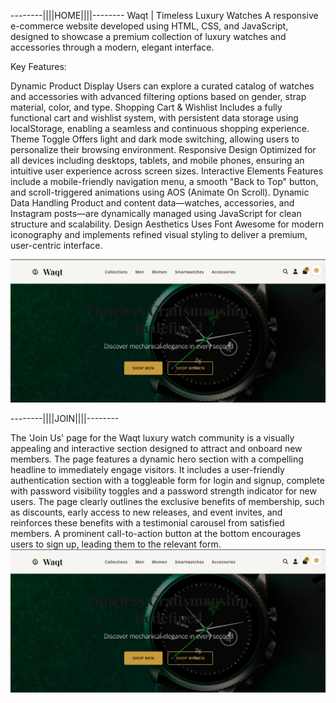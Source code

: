 --------||||HOME||||--------
Waqt | Timeless Luxury Watches
A responsive e-commerce website developed using HTML, CSS, and JavaScript, designed to showcase a premium collection of luxury watches and accessories through a modern, elegant interface.

Key Features:

Dynamic Product Display
Users can explore a curated catalog of watches and accessories with advanced filtering options based on gender, strap material, color, and type.
Shopping Cart & Wishlist
Includes a fully functional cart and wishlist system, with persistent data storage using localStorage, enabling a seamless and continuous shopping experience.
Theme Toggle
Offers light and dark mode switching, allowing users to personalize their browsing environment.
Responsive Design
Optimized for all devices including desktops, tablets, and mobile phones, ensuring an intuitive user experience across screen sizes.
Interactive Elements
Features include a mobile-friendly navigation menu, a smooth "Back to Top" button, and scroll-triggered animations using AOS (Animate On Scroll).
Dynamic Data Handling
Product and content data—watches, accessories, and Instagram posts—are dynamically managed using JavaScript for clean structure and scalability.
Design Aesthetics
Uses Font Awesome for modern iconography and implements refined visual styling to deliver a premium, user-centric interface.

  ![Image Alt](https://github.com/faizanalisyed2776/Waqt-Timeless-Luxury-Watches/blob/84e4efd3d7fbf48ad468d2747bc625191d2d2934/assets/Shots/Screenshot%202025-07-29%20043338.png)
 
--------||||JOIN||||--------

The 'Join Us' page for the Waqt luxury watch community is a visually appealing and interactive section designed to attract and onboard new members. The page features a dynamic hero section with a compelling headline to immediately engage visitors. It includes a user-friendly authentication section with a toggleable form for login and signup, complete with password visibility toggles and a password strength indicator for new users. The page clearly outlines the exclusive benefits of membership, such as discounts, early access to new releases, and event invites, and reinforces these benefits with a testimonial carousel from satisfied members. A prominent call-to-action button at the bottom encourages users to sign up, leading them to the relevant form.
  ![Image Alt](https://github.com/faizanalisyed2776/Waqt-Timeless-Luxury-Watches/blob/84e4efd3d7fbf48ad468d2747bc625191d2d2934/assets/Shots/Screenshot%202025-07-29%20043338.png)
